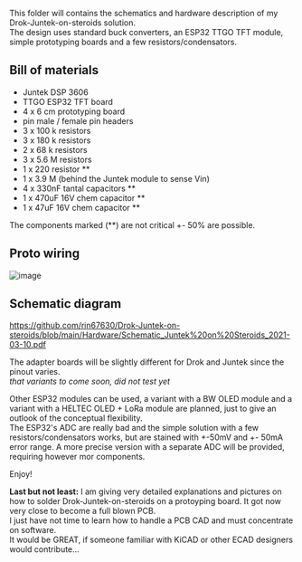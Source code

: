 
This folder will contains the schematics and hardware description of my Drok-Juntek-on-steroids solution.   
The design uses standard buck converters, an ESP32 TTGO TFT module, simple prototyping boards and a few resistors/condensators. 

 ## Bill of materials

- Juntek DSP 3606
- TTGO ESP32 TFT board
- 4 x 6 cm prototyping board
- pin male / female pin headers
- 3 x 100 k resistors
- 3 x 180 k resistors
- 2 x 68 k resistors
- 3 x 5.6 M resistors
- 1 x 220 resistor **
- 1 x 3.9 M (behind the Juntek module to sense Vin)
- 4 x 330nF tantal capacitors **
- 1 x 470uF 16V chem capacitor **
- 1 x 47uF 16V chem capacitor **

The components marked (**) are not critical +- 50% are possible.

## Proto wiring
![image](https://user-images.githubusercontent.com/14197155/111206570-d34e2780-85c8-11eb-8fb4-a482fadf0cb9.png) 

## Schematic diagram
https://github.com/rin67630/Drok-Juntek-on-steroids/blob/main/Hardware/Schematic_Juntek%20on%20Steroids_2021-03-10.pdf

The adapter boards will be slightly different for Drok and Juntek since the pinout varies.  
*that variants to come soon, did not test yet*

Other ESP32 modules can be used, a variant with a BW OLED module and a variant with a HELTEC OLED + LoRa module are  planned, just to give an outlook of the conceptual flexibility.  
The ESP32's ADC are really bad and the simple solution with a few resistors/condensators works, but are stained with +-50mV and +- 50mA error range.
A more precise version with a separate ADC will be provided, requiring however mor components.

Enjoy!

**Last but not least:**
I am giving very detailed explanations and pictures on how to solder Drok-Juntek-on-steroids on a protoyping board. It got now very close to become a full blown PCB.  
I just have not time to learn how to handle a PCB CAD and must concentrate on software.  
It would be GREAT, if someone familiar with KiCAD or other ECAD designers would contribute...
